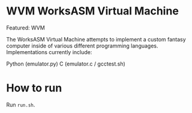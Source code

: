 # WVM WorksASM Virtual Machine
Featured: WVM

The WorksASM Virtual Machine attempts to implement a custom fantasy computer inside of various different programming languages. Implementations currently include:

Python (emulator.py)
C (emulator.c / gcctest.sh)

# How to run
Run `run.sh`.
